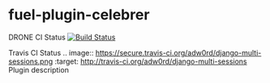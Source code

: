 fuel-plugin-celebrer
============
DRONE CI Status
[![Build Status](http://ci.linachan.ru/api/badge/github.com/Mirantis/fuel-plugin-celebrer/status.svg?branch=master)](http://ci.linachan.ru/github.com/Mirantis/fuel-plugin-celebrer)

Travis CI Status
.. image:: https://secure.travis-ci.org/adw0rd/django-multi-sessions.png
    :target: http://travis-ci.org/adw0rd/django-multi-sessions
Plugin description
